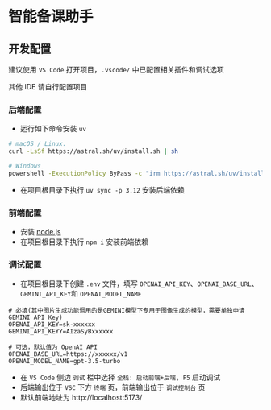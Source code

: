 # 智能备课助手

## 开发配置

建议使用 `VS Code` 打开项目，`.vscode/` 中已配置相关插件和调试选项

其他 IDE 请自行配置项目

### 后端配置

- 运行如下命令安装 `uv`

```sh
# macOS / Linux.
curl -LsSf https://astral.sh/uv/install.sh | sh

# Windows
powershell -ExecutionPolicy ByPass -c "irm https://astral.sh/uv/install.ps1 | iex"
```

- 在项目根目录下执行 `uv sync -p 3.12` 安装后端依赖

### 前端配置

- 安装 [node.js](https://nodejs.org/zh-cn)
- 在项目根目录下执行 `npm i` 安装前端依赖

### 调试配置

- 在项目根目录下创建 `.env` 文件，填写 `OPENAI_API_KEY`、`OPENAI_BASE_URL`、`GEMINI_API_KEY`和 `OPENAI_MODEL_NAME`

```env
# 必填(其中图片生成功能调用的是GEMINI模型下专用于图像生成的模型，需要单独申请GEMINI API Key)
OPENAI_API_KEY=sk-xxxxxx
GEMINI_API_KEYY=AIzaSyBxxxxxx

# 可选，默认值为 OpenAI API
OPENAI_BASE_URL=https://xxxxxx/v1
OPENAI_MODEL_NAME=gpt-3.5-turbo
```

- 在 `VS Code` 侧边 `调试` 栏中选择 `全栈: 启动前端+后端`，`F5` 启动调试
- 后端输出位于 `VSC` 下方 `终端` 页，前端输出位于 `调试控制台` 页
- 默认前端地址为 http://localhost:5173/

